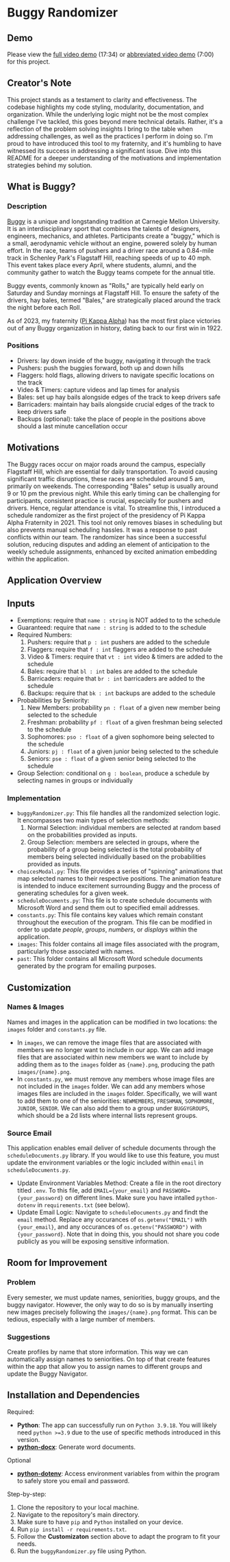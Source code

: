# Buggy Randomizer

## Demo

Please view the [full video demo](https://www.youtube.com/watch?v=z_rRfHiElks) (17:34) or [abbreviated video demo](https://www.youtube.com/watch?v=fagQCA8_CvI) (7:00) 
for this project.

## Creator's Note
This project stands as a testament to clarity and effectiveness. The codebase 
highlights my code styling, modularity, documentation, and organization. 
While the underlying logic might not be the most complex challenge I've tackled, 
this goes beyond mere technical details. Rather, it's a reflection of the 
problem solving insights I bring to the table when addressing challenges, as 
well as the practices I perform in doing so. I'm proud to have introduced this 
tool to my fraternity, and it's humbling to have witnessed its success in 
addressing a significant issue. Dive into this README for a deeper understanding 
of the motivations and implementation strategies behind my solution.

## What is Buggy?

### Description
[Buggy](https://www.cmu.edu/buggy) is a unique and longstanding tradition at 
Carnegie Mellon University. It is an interdisciplinary sport that combines the 
talents of designers, engineers, mechanics, and athletes. Participants create a 
"buggy," which is a small, aerodynamic vehicle without an engine, powered solely 
by human effort. In the race, teams of pushers and a driver race around a 
0.84-mile track in Schenley Park's Flagstaff Hill, reaching speeds of up to 40 
mph. This event takes place every April, where students, alumni, and the 
community gather to watch the Buggy teams compete for the annual title.

Buggy events, commonly known as "Rolls," are typically held early on Saturday 
and Sunday mornings at Flagstaff Hill. To ensure the safety of the drivers, hay 
bales, termed "Bales," are strategically placed around the track the night 
before each Roll.

As of 2023, my fraternity ([Pi Kappa Alpha](https://cmupikes.org)) has the most 
first place victories out of any Buggy organization in history, dating back to 
our first win in 1922. 

### Positions
- Drivers: lay down inside of the buggy, navigating it through the track
- Pushers: push the buggies forward, both up and down hills
- Flaggers: hold flags, allowing drivers to navigate specific locations on the 
track
- Video & Timers: capture videos and lap times for analysis
- Bales: set up hay bails alongside edges of the track to keep drivers safe
- Barricaders: maintain hay bails alongside crucial edges of the track to keep
 drivers safe
- Backups (optional): take the place of people in the positions above should a
last minute cancellation occur

## Motivations
The Buggy races occur on major roads around the campus, especially Flagstaff 
Hill, which are essential for daily transportation. To avoid causing significant 
traffic disruptions, these races are scheduled around 5 am, primarily on 
weekends. The corresponding "Bales" setup is usually around 9 or 10 pm the 
previous night. While this early timing can be challenging for participants, 
consistent practice is crucial, especially for pushers and drivers. Hence, 
regular attendance is vital. To streamline this, I introduced a schedule 
randomizer as the first project of the presidency of Pi Kappa Alpha Fraternity 
in 2021. This tool not only removes biases in scheduling but also prevents 
manual scheduling hassles. It was a response to past conflicts within our team. 
The randomizer has since been a successful solution, reducing disputes and 
adding an element of anticipation to the weekly schedule assignments, enhanced
by excited animation embedding within the application.

## Application Overview

## Inputs
- Exemptions: require that `name : string` is NOT added to to the schedule
- Guaranteed: require that `name : string` is added to to the schedule
- Required Numbers:
    1. Pushers: require that `p : int` pushers are added to the schedule
    2. Flaggers: require that `f : int` flaggers are added to the schedule
    3. Video & Timers: require that `vt : int` video & timers are added to the 
    schedule
    4. Bales: require that `bl : int` bales are added to the schedule
    5. Barricaders: require that `br : int` barricaders are added to the 
    schedule
    6. Backups: require that `bk : int` backups are added to the schedule
- Probabilities by Seniority:
    1. New Members: probability `pn : float` of a given new member being 
    selected to the schedule
    2. Freshman: probability `pf : float` of a given freshman being selected to 
    the schedule
    3. Sophomores: `pso : float` of a given sophomore being selected to the 
    schedule
    4. Juniors: `pj : float` of a given junior being selected to the schedule
    5. Seniors: `pse : float` of a given senior being selected to the schedule
- Group Selection: conditional on `g : boolean`, produce a schedule by selecting 
names in groups or individually

### Implementation
- `buggyRandomizer.py`: This file handles all the randomized selection logic. It
encompasses two main types of selection methods:
    1. Normal Selection: individual members are selected at random based on the 
    probabilities provided as inputs.
    2. Group Selection: members are selected in groups, where the probability of 
    a group being selected is the total probability of members being selected 
    individually based on the probabilities provided as inputs.
- `choicesModal.py`: This file provides a series of "spinning" animations that 
map selected names to their respective positions. The animation feature is 
intended to induce excitement surrounding Buggy and the process of generating 
schedules for a given week.
- `scheduleDocuments.py`: This file is to create schedule documents with 
Microsoft Word and send them out to specified email addresses.
- `constants.py`: This file contains key values which remain constant throughout
the execution of the program. This file can be modified in order to update 
*people*, *groups*, *numbers*, or *displays* within the application.
- `images`: This folder contains all image files associated with the program,
particularly those associated with names.
- `past`: This folder contains all Microsoft Word schedule documents generated
by the program for emailing purposes.

## Customization

### Names & Images

Names and images in the application can be modified in two locations: the 
`images` folder and `constants.py` file.
- In `images`, we can remove the image files that are associated with members
we no longer want to include in our app. We can add image files that are 
associated within new members we want to include by adding them as to the 
`images` folder as `{name}.png`, producing the path `images/{name}.png`.
- In `constants.py`, we must remove any members whose image files are not 
included in the `images` folder. We can add any members whose images files
are included in the `images` folder. Specifically, we will want to add them to 
one of the seniorities: `NEWMEMBERS`, `FRESHMAN`, `SOPHOMORE`, `JUNIOR`, 
`SENIOR`. We can also add them to a group under `BUGGYGROUPS`, which should be 
a 2d lists where internal lists represent groups.

### Source Email

This application enables email deliver of schedule documents through the 
`scheduleDocuments.py` library. If you would like to use this feature, you 
must update the environment variables or the logic included within `email` in 
`scheduleDocuments.py`. 
- Update Environment Variables Method: Create a file in the root directory 
titled `.env`. To this file, add `EMAIL={your_email}` and 
`PASSWORD={your_password}` on different lines. Make sure you have 
intalled `python-dotenv` in `requirements.txt` (see below).
- Update Email Logic: Navigate to `scheduleDocuments.py` and findt the `email`
method. Replace any occurances of `os.getenv("EMAIL")` with `{your_email}`, and
any occurances of `os.getenv("PASSWORD")` with `{your_password}`. Note that in
doing this, you should not share you code publicly as you will be exposing 
sensitive information.

## Room for Improvement

### Problem
Every semester, we must update names, seniorities, buggy groups, and the buggy 
navigator. However, the only way to do so is by manually inserting new images
precisely following the `images/{name}.png` format. This can be tedious,
especially with a large number of members.

### Suggestions
Create profiles by name that store information. This way we can automatically 
assign names to seniorities. On top of that create features within the app that
allow you to assign names to different groups and update the Buggy Navigator.

## Installation and Dependencies

Required:
- **Python**: The app can successfully run on `Python 3.9.18`. You will likely 
need `python >=3.9` due to the use of specific methods introduced in 
this version.
- **[python-docx](https://python-docx.readthedocs.io)**: Generate word 
documents.

Optional
- **[python-dotenv](https://pypi.org/project/python-dotenv/)**: Access 
environment variables from within the program to safely store you email and 
password.

Step-by-step:
1. Clone the repository to your local machine.
2. Navigate to the repository's main directory.
3. Make sure to have `pip` and `Python` installed on your device.
4. Run `pip install -r requirements.txt`.
5. Follow the **Customizaton** section above to adapt the program to fit your 
needs.
6. Run the `buggyRandomizer.py` file using Python.
